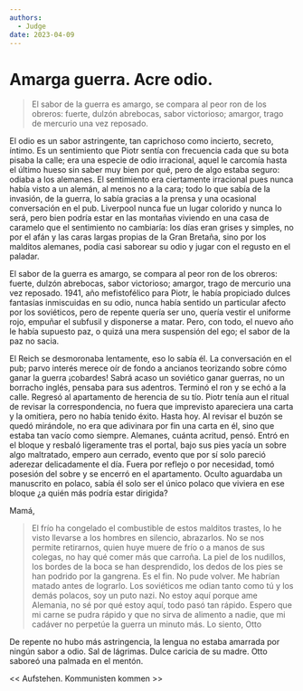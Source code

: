 ```yaml
---
authors:
  - Judge
date: 2023-04-09
---
```

# Amarga guerra. Acre odio.

> El sabor de la guerra es amargo, se compara al peor ron de los obreros: fuerte, dulzón
abrebocas, sabor victorioso; amargor, trago de mercurio una vez reposado.
<!-- more -->
El odio es un sabor astringente, tan caprichoso como incierto, secreto, íntimo. Es un
sentimiento que Piotr sentía con frecuencia cada que su bota pisaba la calle; era una especie
de odio irracional, aquel le carcomía hasta el último hueso sin saber muy bien por qué, pero
de algo estaba seguro: odiaba a los alemanes. El sentimiento era ciertamente irracional pues
nunca había visto a un alemán, al menos no a la cara; todo lo que sabía de la invasión, de la
guerra, lo sabía gracias a la prensa y una ocasional conversación en el pub. Liverpool nunca
fue un lugar colorido y nunca lo será, pero bien podría estar en las montañas viviendo en una
casa de caramelo que el sentimiento no cambiaría: los días eran grises y simples, no por el
afán y las caras largas propias de la Gran Bretaña, sino por los malditos alemanes, podía casi
saborear su odio y jugar con el regusto en el paladar.


El sabor de la guerra es amargo, se compara al peor ron de los obreros: fuerte, dulzón
abrebocas, sabor victorioso; amargor, trago de mercurio una vez reposado. 1941, año
mefistofélico para Piotr, le había propiciado dulces fantasías inmiscuidas en su odio, nunca
había sentido un particular afecto por los soviéticos, pero de repente quería ser uno, quería
vestir el uniforme rojo, empuñar el subfusil y disponerse a matar. Pero, con todo, el nuevo
año le había supuesto paz, o quizá una mera suspensión del ego; el sabor de la paz no sacia.


El Reich se desmoronaba lentamente, eso lo sabía él.
La conversación en el pub; parvo interés merece oír de fondo a ancianos teorizando sobre
cómo ganar la guerra ¡cobardes! Sabrá acaso un soviético ganar guerras, no un borracho
inglés, pensaba para sus adentros. Terminó el ron y se echó a la calle.
Regresó al apartamento de herencia de su tío. Piotr tenía aun el ritual de revisar la
correspondencia, no fuera que imprevisto apareciera una carta y la omitiera, pero no había
tenido éxito. Hasta hoy. Al revisar el buzón se quedó mirándole, no era que adivinara por fin
una carta en él, sino que estaba tan vacío como siempre. Alemanes, cuánta acritud, pensó.
Entró en el bloque y resbaló ligeramente tras el portal, bajo sus pies yacía un sobre algo
maltratado, empero aun cerrado, evento que por sí solo pareció aderezar delicadamente el día.
Fuera por reflejo o por necesidad, tomó posesión del sobre y se encerró en el apartamento.
Oculto aguardaba un manuscrito en polaco, sabía él solo ser el único polaco que viviera en
ese bloque ¿a quién más podría estar dirigida?


Mamá,


>El frío ha congelado el combustible de estos malditos trastes, lo he visto
llevarse a los hombres en silencio, abrazarlos. No se nos permite retirarnos,
quien huye muere de frío o a manos de sus colegas, no hay qué comer más que
carroña. La piel de los nudillos, los bordes de la boca se han desprendido, los
dedos de los pies se han podrido por la gangrena. Es el fin. No pude volver. Me
habrían matado antes de lograrlo. Los soviéticos me odian tanto como tú y los
demás polacos, soy un puto nazi. No estoy aquí porque ame Alemania, no sé por
qué estoy aquí, todo pasó tan rápido. Espero que mi carne se pudra rápido y que
no sirva de alimento a nadie, que mi cadáver no perpetúe la guerra un minuto
más.
Lo siento,
Otto


De repente no hubo más astringencia, la lengua no estaba amarrada por ningún sabor
a odio. Sal de lágrimas. Dulce caricia de su madre. Otto saboreó una palmada en el
mentón.

<< Aufstehen. Kommunisten kommen >>